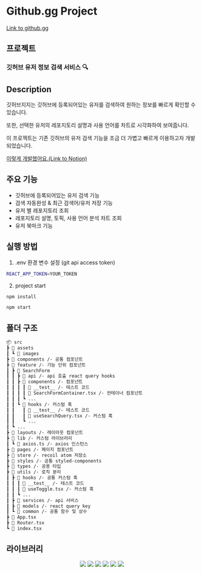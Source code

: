 # Github.gg Project

[Link to github.gg](https://d3c97fi8gf3kcj.cloudfront.net/)

## 프로젝트

### 깃허브 유저 정보 검색 서비스 🔍

## Description

깃허브지지는 깃허브에 등록되어있는 유저를 검색하여 원하는 정보를 빠르게 확인할 수 있습니다.

또한, 선택한 유저의 레포지토리 설명과 사용 언어를 차트로 시각화하여 보여줍니다.

이 프로젝트는 기존 깃허브의 유저 검색 기능을 조금 더 가볍고 빠르게 이용하고자 개발되었습니다.

[이렇게 개발했어요.(Link to Notion)]()

## 주요 기능

- 깃허브에 등록되어있는 유저 검색 기능
- 검색 자동완성 & 최근 검색어/유저 저장 기능
- 유저 별 레포지토리 조회
- 레포지토리 설명, 토픽, 사용 언어 분석 차트 조회
- 유저 북마크 기능

## 실행 방법

1. .env 환경 변수 설정 (git api access token)

```bash
REACT_APP_TOKEN=YOUR_TOKEN
```

2. project start

```bash
npm install

npm start
```

## 폴더 구조

```bash
📦 src
┣ 📂 assets
┃ ┗ 📂 images
┣ 📂 components /- 공통 컴포넌트
┣ 📂 feature /- 기능 단위 컴포넌트
┃ ┣ 📂 SearchForm
┃ ┃ ┣ 📂 api /- api 호출 react query hooks
┃ ┃ ┣ 📂 components /- 컴포넌트
┃ ┃ ┃ ┃ 📂 __test__ /- 테스트 코드
┃ ┃ ┃ ┃ 📜 SearchFormContainer.tsx /- 컨테이너 컴포넌트
┃ ┃ ┃ ┗ ...
┃ ┃ ┗ 📂 hooks /- 커스텀 훅
┃ ┃   ┃ 📂 __test__ /- 테스트 코드
┃ ┃   ┃ 📜 useSearchQuery.tsx /- 커스텀 훅
┃ ┃   ┗ ...
┃ ┗ ...
┣ 📂 layouts /- 레이아웃 컴포넌트
┣ 📂 lib /- 커스텀 라이브러리
┃ ┗ 📜 axios.ts /- axios 인스턴스
┣ 📂 pages /- 페이지 컴포넌트
┣ 📂 store /- recoil atom 저장소
┣ 📂 styles /- 공통 styled-components
┣ 📂 types /- 공용 타입
┣ 📂 utils /- 로직 분리
┃ ┣ 📂 hooks /- 공통 커스텀 훅
┃ ┃ ┃ 📂 __test__ /- 테스트 코드
┃ ┃ ┃ 📜 useToggle.tsx /- 커스텀 훅
┃ ┃ ┗ ...
┃ ┣ 📂 services /- api 서비스
┃ ┣ 📂 models /- react query key
┃ ┗ 📂 common /- 공통 함수 및 상수
┣ 📜 App.tsx
┣ 📜 Router.tsx
┗ 📜 index.tsx
```

## 라이브러리

<p align="center">
  <img src="https://img.shields.io/badge/react-v18.2.0-61DAFB">
  <img src="https://img.shields.io/badge/typescript-v4.8.4-3178C6">
  <img src="https://img.shields.io/badge/axios-v1.1.3-black"/>
  <img src="https://img.shields.io/badge/recoil-v0.7.6-blue">
  <img src="https://img.shields.io/badge/react query-v4.16.1-red">
  <img src="https://img.shields.io/badge/styled_components-v4.8.4-FF69B4">
</p>
